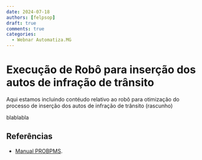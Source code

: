 ```yaml
---
date: 2024-07-18
authors: [felpsop]
draft: true 
comments: true
categories:
  - Webnar Automatiza.MG
---
```


# Execução de Robô para inserção dos autos de infração de trânsito

Aqui estamos incluindo contéudo relativo ao robô para otimização do processo de inserção dos autos de infração de trânsito (rascunho)

<!-- more -->
blablabla


## Referências

- [Manual PROBPMS](https://drive.google.com/file/d/1ZpKn_5aSfBpPruMVZUnVwDu8Peoxq3tz/view?usp=sharing).
